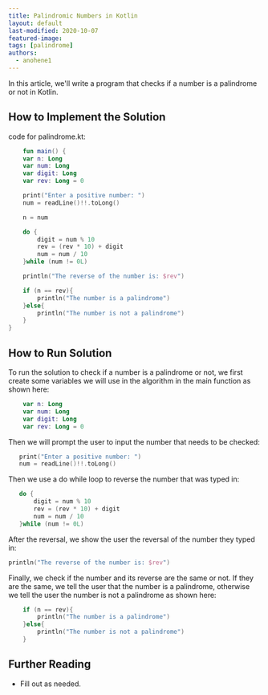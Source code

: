 ```yaml
---
title: Palindromic Numbers in Kotlin
layout: default
last-modified: 2020-10-07
featured-image:
tags: [palindrome]
authors:
  - anohene1
---
```

In this article, we'll write a program that checks if a number is a palindrome or not in Kotlin.

## How to Implement the Solution

code for palindrome.kt:
```kotlin
    fun main() {
    var n: Long
    var num: Long
    var digit: Long
    var rev: Long = 0

    print("Enter a positive number: ")
    num = readLine()!!.toLong()

    n = num

    do {
        digit = num % 10
        rev = (rev * 10) + digit
        num = num / 10
    }while (num != 0L)

    println("The reverse of the number is: $rev")

    if (n == rev){
        println("The number is a palindrome")
    }else{
        println("The number is not a palindrome")
    }
}

```

## How to Run Solution

To run the solution to check if a number is a palindrome or not, we first create some variables we will use in the algorithm in the main function as shown here:
```kotlin
    var n: Long
    var num: Long
    var digit: Long
    var rev: Long = 0
 ```
 Then we will prompt the user to input the number that needs to be checked:
 ```kotlin
    print("Enter a positive number: ")
    num = readLine()!!.toLong()
 ```
 Then we use a do while loop to reverse the number that was typed in:
 ```kotlin
    do {
        digit = num % 10
        rev = (rev * 10) + digit
        num = num / 10
    }while (num != 0L)
```
After the reversal, we show the user the reversal of the number they typed in:
```kotlin
println("The reverse of the number is: $rev")
```
Finally, we check if the number and its reverse are the same or not. If they are the same, we tell the user that the number is a palindrome, otherwise we tell the user the number is not a palindrome as shown here:
```kotlin
    if (n == rev){
        println("The number is a palindrome")
    }else{
        println("The number is not a palindrome")
    }
```

## Further Reading

- Fill out as needed.
